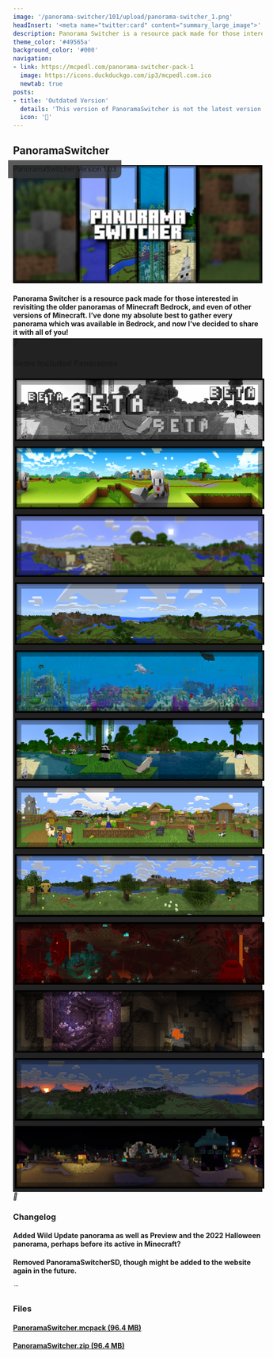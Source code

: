 ```yaml
---
image: '/panorama-switcher/101/upload/panorama-switcher_1.png'
headInsert: '<meta name="twitter:card" content="summary_large_image">'
description: Panorama Switcher is a resource pack made for those interested in revisiting the older panoramas of Minecraft Bedrock, and even of other versions of Minecraft. I’ve done my absolute best to gather every panorama which was available in Bedrock, and now I’ve decided to share it with all of you!
theme_color: '#49565a'
background_color: '#000'
navigation:
- link: https://mcpedl.com/panorama-switcher-pack-1
  image: https://icons.duckduckgo.com/ip3/mcpedl.com.ico
  newtab: true
posts:
- title: 'Outdated Version'
  details: 'This version of PanoramaSwitcher is not the latest version. Using a newer version is recommended!'
  icon: ''
---
```

## PanoramaSwitcher
<div style="text-align:center"><p style="position:absolute;margin:-10px;border-radius:0 0 10px 0;padding: 10px;background:#333c;line-height:16px">PanoramaSwitcher Version 1.03</p><img src="../101/upload/panorama-switcher_1.png"></div><h4 style="margin-bottom:4px">Panorama Switcher is a resource pack made for those interested in revisiting the older panoramas of Minecraft Bedrock, and even of other versions of Minecraft. I’ve done my absolute best to gather every panorama which was available in Bedrock, and now I’ve decided to share it with all of you!</h4><div class="changelog-container closeable" style="background:#222"><div><i class="material-icons"></i><h3 id="some-included-panoramas">Some Included Panoramas</h3><i class="material-icons"></i></div><div style="display:inherit"><div style="text-align:center"><img src="../101/upload/panorama-switcher_3.png" style="max-height:192px;width:auto;max-width:100%;margin:4px"><img src="../101/upload/panorama-switcher_5.png" style="max-height:192px;width:auto;max-width:100%;margin:4px"><img src="../101/upload/panorama-switcher_6.png" style="max-height:192px;width:auto;max-width:100%;margin:4px"><img src="../101/upload/panorama-switcher_7.png" style="max-height:192px;width:auto;max-width:100%;margin:4px"><img src="../101/upload/panorama-switcher_8.png" style="max-height:192px;width:auto;max-width:100%;margin:4px"><img src="../101/upload/panorama-switcher_10.png" style="max-height:192px;width:auto;max-width:100%;margin:4px"><img src="../101/upload/panorama-switcher_11.png" style="max-height:192px;width:auto;max-width:100%;margin:4px"><img src="../101/upload/panorama-switcher_13.png" style="max-height:192px;width:auto;max-width:100%;margin:4px"><img src="../101/upload/panorama-switcher_14.png" style="max-height:192px;width:auto;max-width:100%;margin:4px"><img src="../101/upload/panorama-switcher_15.png" style="max-height:192px;width:auto;max-width:100%;margin:4px"><img src="../101/upload/panorama-switcher_16.png" style="max-height:192px;width:auto;max-width:100%;margin:4px"><img src="../101/upload/panorama-switcher_17.png" style="max-height:192px;width:auto;max-width:100%;margin:4px"></div></div></div><div class="changelog-container"><i class="material-icons"></i><h3 id="changelog">Changelog</h3><h4>Added Wild Update panorama as well as Preview and the 2022 Halloween panorama, perhaps before its active in Minecraft?</h4><h4>Removed PanoramaSwitcherSD, though might be added to the website again in the future.</h4></div><div class="changelog-container"><i class="material-icons"></i><h3 id="files">Files</h3><a href="https://github.com/Kee7702/Projects-Legacy/releases/download/77a01c5898698/PanoramaSwitcher.mcpack"><h4>PanoramaSwitcher.mcpack (96.4 MB)</h4></a><a href="https://github.com/Kee7702/Projects-Legacy/releases/download/77a01c5898698/PanoramaSwitcher.zip"><h4>PanoramaSwitcher.zip (96.4 MB)</h4></a></div>
